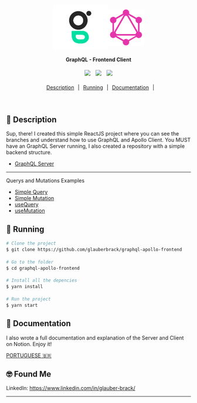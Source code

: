 
<h1 align="center" style="display:flex; align-items: center; justify-content: center">
    <img alt="glauberbrack" title="#glauberbrack" src=".github/logo.png" width="150px" />
    <img alt="glauberbrack" title="#graphql" src=".github/graphql.png" width="100px" />
</h1>



<h4 align="center" style="margin-bottom: 20px">
  GraphQL - Frontend Client
</h4>

<div align="center">
  <img src="https://img.shields.io/static/v1?label=React&message=18.2.0&color=61DAFB&logo=react" style="margin-right: 10px;" />
  <img src="https://img.shields.io/static/v1?label=GraphQL&message=16.6.0&color=E10098&logo=graphql" style="margin-right: 10px;" />
  <img src="https://img.shields.io/static/v1?label=ApolloClient&message=3.6.9&color=311C87&logo=apollographql" />
</div>

<p align="center" style="width: 100%; display: flex; flex-direction: row; justify-content: center; margin: 20px 0;">
  <a href="#rocket-techs" style="margin: 0 10px">Description</a> |
  <a href="#notebook-running"style="margin: 0 10px">Running</a> |
  <a href="#notebook-running"style="margin: 0 10px">Documentation</a>|
</p>
<br>

## :book: Description
Sup, there! I created this simple ReactJS project where you can see the branches and understand how to use GraphQL and Apollo Client. You MUST have an GraphQL Server running, I also created a repository with a simple backend structure. 

- [GraphQL Server](https://github.com/glauberbrack/apollo-graphql)
---
Querys and Mutations Examples
- [Simple Query](https://github.com/glauberbrack/graphql-apollo-frontend/commit/12214dcab75aa3d52fefade24dbdac792a4d155a)
- [Simple Mutation](https://github.com/glauberbrack/graphql-apollo-frontend/commit/e7f5be7748bd7cecdcd1c27c8a72eaa39796f5e6)
- [useQuery](https://github.com/glauberbrack/graphql-apollo-frontend/commit/d400d75536b03b50275fa1cb5aae11a4766bd08d)
- [useMutation](https://github.com/glauberbrack/graphql-apollo-frontend/commit/c05d8fb821760ae2acb3e2ec17826bc8821cdea9)

## :notebook: Running

```bash
# Clone the project
$ git clone https://github.com/glauberbrack/graphql-apollo-frontend

# Go to the folder
$ cd graphql-apollo-frontend

# Install all the depencies
$ yarn install

# Run the project
$ yarn start
```

## 📁 Documentation
I also wrote a full documentation and explanation of the Server and Client on Notion. Enjoy it!

[PORTUGUESE 🇧🇷](https://www.notion.so/glauberbrack/GraphQL-b06c546db2af415594a22ac8e574e37f)

## 🤓 Found Me
LinkedIn: https://www.linkedin.com/in/glauber-brack/

---
